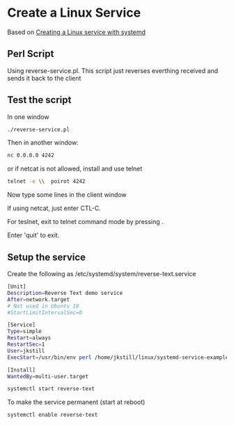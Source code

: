 
# Create a Linux Service

Based on [Creating a Linux service with systemd](https://medium.com/@benmorel/creating-a-linux-service-with-systemd-611b5c8b91d6)

## Perl Script

Using reverse-service.pl.  This script just reverses everthing received and sends it back to the client

## Test the script

In one window

```bash
./reverse-service.pl
```

Then in another window:

```bash
nc 0.0.0.0 4242
```

or if netcat is not allowed, install and use telnet

```bash
telnet -e \\  poirot 4242
```

Now type some lines in the client window

If using netcat, just enter CTL-C.

For teslnet, exit to telnet command mode by pressing \.

Enter 'quit' to exit.


## Setup the service


Create the following as /etc/systemd/system/reverse-text.service

```bash
[Unit]
Description=Reverse Text demo service
After=network.target
# Not used in Ubuntu 18
#StartLimitIntervalSec=0

[Service]
Type=simple
Restart=always
RestartSec=1
User=jkstill
ExecStart=/usr/bin/env perl /home/jkstill/linux/systemd-service-example/reverse-service.pl

[Install]
WantedBy=multi-user.target
```

```bash
systemctl start reverse-text
```

To make the service permanent (start at reboot)

```bash
systemctl enable reverse-text
```

